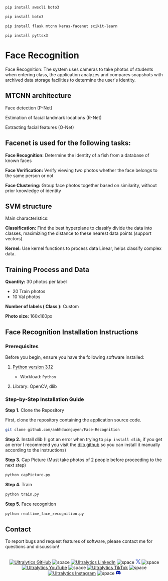 
```
pip install awscli boto3
```

```
pip install boto3
```

```
pip install flask mtcnn keras-facenet scikit-learn
```

```
pip install pyttsx3
```
# Face Recognition

Face Recognition: The system uses cameras to take photos of students when entering class, the application analyzes and compares snapshots with archived data storage facilities to determine the user's identity.

## MTCNN architecture

Face detection (P-Net)

Estimation of facial landmark locations (R-Net)

Extracting facial features (O-Net)

## Facenet is used for the following tasks:

**Face Recognition:** Determine the identity of a fish from a database of known faces

**Face Verification:** Verify viewing two photos whether the face belongs to the same person or not

**Face Clustering:** Group face photos together based on similarity, without prior knowledge of identity

## SVM structure

Main characteristics:

**Classification:** Find the best hyperplane to classify divide the data into classes, maximizing the distance to these nearest data points (support vectors).

**Kernel:** Use kernel functions to process data Linear, helps classify complex data.

## Training Process and Data

**Quantity:** 30 photos per label
- 20 Train photos
- 10 Val photos

**Number of labels ( Class ):** Custom

**Photo size:** 160x160px

## Face Recognition Installation Instructions

### Prerequisites
Before you begin, ensure you have the following software installed:

1. [Python version 3.12](https://www.python.org/)
   - Workload: `Python`
     
2. Library: OpenCV, dlib
  
### Step-by-Step Installation Guide

**Step 1.** Clone the Repository

   First, clone the repository containing the application source code.

   ```bash
   git clone github.com/anhhducnguyen/Face-Recognition
   ```

**Step 2.** Install dlib (I got an error when trying to `pip install dlib`, if you get an error I recommend you visit the [dlib github](https://github.com/z-mahmud22/Dlib_Windows_Python3.x) so you can install it manually according to the instructions)

**Step 3.** Cap Picture (Must take photos of 2 people before proceeding to the next step)
```bash
python capPicture.py
```

**Step 4.** Train
```bash
python train.py
```

**Step 5.** Face recognition
 ```bash
python realtime_face_recognition.py
 ```


## <div align="left">Contact</div>

To report bugs and request features of software, please contact me for questions and discussion!

<br>
<div align="center">
  <a href="#"><img src="https://github.com/ultralytics/assets/raw/main/social/logo-social-github.png" width="3%" alt="Ultralytics GitHub"></a>
  <img src="https://github.com/ultralytics/assets/raw/main/social/logo-transparent.png" width="3%" alt="space">
  <a href="#"><img src="https://github.com/ultralytics/assets/raw/main/social/logo-social-linkedin.png" width="3%" alt="Ultralytics LinkedIn"></a>
  <img src="https://github.com/ultralytics/assets/raw/main/social/logo-transparent.png" width="3%" alt="space">
  <a href="#"><img src="https://github.com/ultralytics/assets/raw/main/social/logo-social-twitter.png" width="3%" alt="Ultralytics Twitter"></a>
  <img src="https://github.com/ultralytics/assets/raw/main/social/logo-transparent.png" width="3%" alt="space">
  <a href="#"><img src="https://github.com/ultralytics/assets/raw/main/social/logo-social-youtube.png" width="3%" alt="Ultralytics YouTube"></a>
  <img src="https://github.com/ultralytics/assets/raw/main/social/logo-transparent.png" width="3%" alt="space">
  <a href="#"><img src="https://github.com/ultralytics/assets/raw/main/social/logo-social-tiktok.png" width="3%" alt="Ultralytics TikTok"></a>
  <img src="https://github.com/ultralytics/assets/raw/main/social/logo-transparent.png" width="3%" alt="space">
  <a href="#"><img src="https://github.com/ultralytics/assets/raw/main/social/logo-social-instagram.png" width="3%" alt="Ultralytics Instagram"></a>
  <img src="https://github.com/ultralytics/assets/raw/main/social/logo-transparent.png" width="3%" alt="space">
  <a href="#"><img src="https://github.com/ultralytics/assets/raw/main/social/logo-social-discord.png" width="3%" alt="Ultralytics Discord"></a>
</div>



